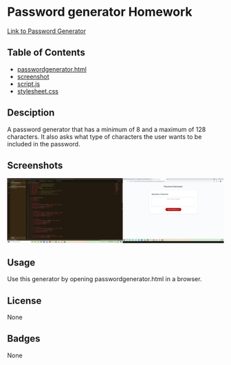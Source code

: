 # Password generator Homework

[Link to Password Generator](<a href="C:\Users\Jacq\Activities\Homework\passwordgeneratorhw\passwordgenerator.html">)

## Table of Contents
- [passwordgenerator.html](Contains-the-html-page-for-the-generator.)
- [screenshot](Contains-a-screenshot-of-the-assignment.)
- [script.js](Contains-the-javascript-file.)
- [stylesheet.css](Contains-the-stylesheet.)

## Desciption
A password generator that has a minimum of 8 and a maximum of 128 characters. It also asks what type of characters the user wants to be included in the password.

## Screenshots
![Screenshot of the password generator assignment](./sceenshot5.png)


## Usage
Use this generator by opening passwordgenerator.html in a browser.

## License
None

## Badges
None